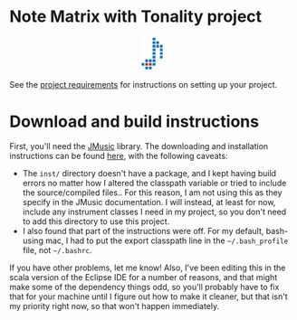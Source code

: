 # Note Matrix with Tonality project

<p align="center">
  <img src="https://github.com/cvcal/NoteMatrixWithTonality/blob/master/documents/pictures/logo.png" width="40" />
</p>

See the 
[project requirements](http://www.cs.hmc.edu/~benw/teaching/cs111_fa14/project.html) 
for instructions on setting up your project.

# Download and build instructions

First, you'll need the [JMusic](http://explodingart.com/jmusic/) library.
The downloading and installation instructions can be found 
[here](http://explodingart.com/jmusic/GetjMusic.html), 
with the following caveats:
* The `inst/` directory doesn't have a package, and I kept having build errors 
  no matter how I altered the classpath variable or tried to include the 
  source/compiled files.. For this reason, I am not using this as they specify 
  in the JMusic documentation. I will instead, at least for now, include any 
  instrument classes I need in my project, so you don't need to add this 
  directory to use this project.
* I also found that part of the instructions were off. For my default, bash-
  using mac, I had to put the export classpath line in the `~/.bash_profile` 
  file, not `~/.bashrc`. 

If you have other problems, let me know! Also, I've been editing this in the 
scala version of the Eclipse IDE for a number of reasons, and that might make 
some of the dependency things odd, so you'll probably have to fix that for your
machine until I figure out how to make it cleaner, but that isn't my priority 
right now, so that won't happen immediately.



